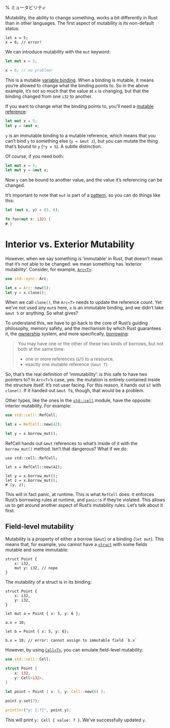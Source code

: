 % ミュータビリティ
<!-- % Mutability -->

Mutability, the ability to change something, works a bit differently in Rust
than in other languages. The first aspect of mutability is its non-default
status:

```rust,ignore
let x = 5;
x = 6; // error!
```

We can introduce mutability with the `mut` keyword:

```rust
let mut x = 5;

x = 6; // no problem!
```

This is a mutable [variable binding][vb]. When a binding is mutable, it means
you’re allowed to change what the binding points to. So in the above example,
it’s not so much that the value at `x` is changing, but that the binding
changed from one `i32` to another.

[vb]: variable-bindings.html

If you want to change what the binding points to, you’ll need a [mutable reference][mr]:

```rust
let mut x = 5;
let y = &mut x;
```

[mr]: references-and-borrowing.html

`y` is an immutable binding to a mutable reference, which means that you can’t
bind `y` to something else (`y = &mut z`), but you can mutate the thing that’s
bound to `y` (`*y = 5`). A subtle distinction.

Of course, if you need both:

```rust
let mut x = 5;
let mut y = &mut x;
```

Now `y` can be bound to another value, and the value it’s referencing can be
changed.

It’s important to note that `mut` is part of a [pattern][pattern], so you
can do things like this:

```rust
let (mut x, y) = (5, 6);

fn foo(mut x: i32) {
# }
```

[pattern]: patterns.html

# Interior vs. Exterior Mutability

However, when we say something is ‘immutable’ in Rust, that doesn’t mean that
it’s not able to be changed: we mean something has ‘exterior mutability’. Consider,
for example, [`Arc<T>`][arc]:

```rust
use std::sync::Arc;

let x = Arc::new(5);
let y = x.clone();
```

[arc]: ../std/sync/struct.Arc.html

When we call `clone()`, the `Arc<T>` needs to update the reference count. Yet
we’ve not used any `mut`s here, `x` is an immutable binding, and we didn’t take
`&mut 5` or anything. So what gives?

To understand this, we have to go back to the core of Rust’s guiding
philosophy, memory safety, and the mechanism by which Rust guarantees it, the
[ownership][ownership] system, and more specifically, [borrowing][borrowing]:

> You may have one or the other of these two kinds of borrows, but not both at
> the same time:
>
> * one or more references (`&T`) to a resource,
> * exactly one mutable reference (`&mut T`).

[ownership]: ownership.html
[borrowing]: references-and-borrowing.html#borrowing

So, that’s the real definition of ‘immutability’: is this safe to have two
pointers to? In `Arc<T>`’s case, yes: the mutation is entirely contained inside
the structure itself. It’s not user facing. For this reason, it hands out `&T`
with `clone()`. If it handed out `&mut T`s, though, that would be a problem.

Other types, like the ones in the [`std::cell`][stdcell] module, have the
opposite: interior mutability. For example:

```rust
use std::cell::RefCell;

let x = RefCell::new(42);

let y = x.borrow_mut();
```

[stdcell]: ../std/cell/index.html

RefCell hands out `&mut` references to what’s inside of it with the
`borrow_mut()` method. Isn’t that dangerous? What if we do:

```rust,ignore
use std::cell::RefCell;

let x = RefCell::new(42);

let y = x.borrow_mut();
let z = x.borrow_mut();
# (y, z);
```

This will in fact panic, at runtime. This is what `RefCell` does: it enforces
Rust’s borrowing rules at runtime, and `panic!`s if they’re violated. This
allows us to get around another aspect of Rust’s mutability rules. Let’s talk
about it first.

## Field-level mutability

Mutability is a property of either a borrow (`&mut`) or a binding (`let mut`).
This means that, for example, you cannot have a [`struct`][struct] with
some fields mutable and some immutable:

```rust,ignore
struct Point {
    x: i32,
    mut y: i32, // nope
}
```

The mutability of a struct is in its binding:

```rust,ignore
struct Point {
    x: i32,
    y: i32,
}

let mut a = Point { x: 5, y: 6 };

a.x = 10;

let b = Point { x: 5, y: 6};

b.x = 10; // error: cannot assign to immutable field `b.x`
```

[struct]: structs.html

However, by using [`Cell<T>`][cell], you can emulate field-level mutability:

```rust
use std::cell::Cell;

struct Point {
    x: i32,
    y: Cell<i32>,
}

let point = Point { x: 5, y: Cell::new(6) };

point.y.set(7);

println!("y: {:?}", point.y);
```

[cell]: ../std/cell/struct.Cell.html

This will print `y: Cell { value: 7 }`. We’ve successfully updated `y`.
